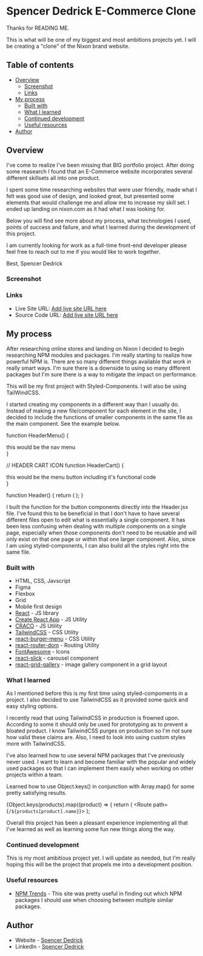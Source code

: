# Spencer Dedrick E-Commerce Clone

Thanks for READING ME.

This is what will be one of my biggest and most ambitions projects yet. I will be creating a "clone" of the Nixon brand website.

## Table of contents

- [Overview](#overview)
  - [Screenshot](#screenshot)
  - [Links](#links)
- [My process](#my-process)
  - [Built with](#built-with)
  - [What I learned](#what-i-learned)
  - [Continued development](#continued-development)
  - [Useful resources](#useful-resources)
- [Author](#author)

## Overview

I've come to realize I've been missing that BIG portfolio project. After doing some reasearch I found that an E-Commerce website incorporates several different skillsets all into one product.

I spent some time researching websites that were user friendly, made what I felt was good use of design, and looked great, but presented some elements that would challenge me and allow me to increase my skill set. I ended up landing on nixon.com as it had what I was looking for.

Below you will find see more about my process, what technologies I used, points of success and failure, and what I learned during the development of this project.

I am currently looking for work as a full-time front-end developer please feel free to reach out to me if you would like to work together.

Best,
Spencer Dedrick

### Screenshot

### Links

- Live Site URL: [Add live site URL here](https://your-live-site-url.com)
- Source Code URL: [Add live site URL here](https://your-live-site-url.com)

## My process

After researching online stores and landing on Nixon I decided to begin researching NPM modules and packages. I'm really starting to realize how powerful NPM is. There are so many different things available that work in really smart ways. I'm sure there is a downside to using so many different packages but I'm sure there is a way to mitigate the impact on performance.

This will be my first project with Styled-Components. I will also be using TailWindCSS.

I started creating my components in a different way than I usually do. Instead of making a new file/component for each element in the site, I decided to include the functions of smaller components in the same file as the main component. See the example below.

function HeaderMenu() {

  <div>this would be the nav menu</div>
}

// HEADER CART ICON
function HeaderCart() {

  <div>this would be the menu button including it's functional code</div>
}

function Header() {
return (
<HeaderStyled>
<HeaderMenu/>
<HeaderCart />
</HeaderStyled>
);
}

I built the function for the button components directly into the Header.jsx file. I've found this to be beneficial in that I don't have to have several different files open to edit what is essentially a single component. It has been less confusing when dealing with multiple components on a single page, especially when those components don't need to be reusable and will only exist on that one page or within that one larger component. Also, since I am using styled-components, I can also build all the styles right into the same file.

### Built with

- HTML, CSS, Javscript
- Figma
- Flexbox
- Grid
- Mobile first design
- [React](https://reactjs.org/) - JS library
- [Create React App](https://create-react-app.dev/) - JS Utility
- [CRACO](https://github.com/gsoft-inc/craco) - JS Utility
- [TailwindCSS](https://tailwindcss.com/) - CSS Utility
- [react-burger-menu](https://github.com/negomi/react-burger-menu) - CSS Utility
- [react-router-dom](https://github.com/ReactTraining/react-router) - Routing Utility
- [FontAwesome](https://github.com/FortAwesome/react-fontawesome) - Icons
- [react-slick](https://github.com/akiran/react-slick) - carousel component
- [react-grid-gallery](https://github.com/akiran/react-slick) - image gallery component in a grid layout

### What I learned

As I mentioned before this is my first time using styled-compoments in a project. I also decided to use TailwindCSS as it provided some quick and easy styling options.

I recently read that using TailwindCSS in production is frowned upon. According to some it should only be used for prototyping as to prevent a bloated product. I know TailwindCSS purges on production so I'm not sure how valid these claims are. Also, I need to look into using custom styles more with TailwindCSS.

I've also learned how to use several NPM packages that I've previously never used. I want to learn and become familiar with the popular and widely used packages so that I can implement them easily when working on other projects within a team.

Learned how to use Object.keys() in conjunction with Array.map() for some pretty satisfying results.

{Object.keys(products).map((product) => {
return (
<Route path={`/${products[product].name}`}>
<ProductPage
                    product={products[product]}
                    addToCart={addToCart}
                  />
</Route>
);

Overall this project has been a pleasant experience implementing all that I've learned as well as learning some fun new things along the way.

### Continued development

This is my most ambitious project yet. I will update as needed, but I'm really hoping this will be the project that propels me into a development position.

### Useful resources

- [NPM Trends](https://www.npmtrends.com/) - This site was pretty useful in finding out which NPM packages I should use when choosing between multiple similar packages.

## Author

- Website - [Spencer Dedrick](https://spencerdedrick.com/)
- LinkedIn - [Spencer Dedrick](https://www.linkedin.com/in/spencer-dedrick/)
